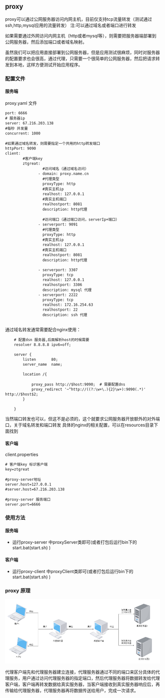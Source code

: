 ## proxy

proxy可以通过公网服务器访问内网主机，目前仅支持tcp流量转发（测试通过ssh,http,mysql应用的流量转发）
注:可以通过域名或者端口进行转发

如果需要通过外网访问内网主机（http或者mysql等），则需要把服务器端部署到公网服务器，然后添加端口或者域名映射。

虽然我们可以把应用直接部署到公网服务器，但是应用测试很麻烦，同时对服务器的配置要求也会很高，通过代理，只需要一个很简单的公网服务器，然后把请求转发到本地，这样方便测试开始应用程序。

### 配置文件

#### 服务端

proxy.yaml 文件

```
port: 6666
# 服务器ip
server: 67.216.203.138
#每秒 并发量
concurrent: 1000

#如果通过域名转发，则需要指定一个共用的http转发端口
httpPort: 9090
client:
		#客户端key
        ztgreat:
        		 #访问域名（通过域名访问）
               - domain: proxy.name.cn
               	 #代理类型
                 proxyType: http
                 #真实主机ip
                 realhost: 127.0.0.1
                 #真实主机端口
                 realhostport: 8081
                 description: http代理
                 
                 #访问端口（通过端口访问，serverIp+端口）
               - serverport: 9091
                 #代理类型
                 proxyType: http
                 #真实主机ip
                 realhost: 127.0.0.1
                 #真实主机端口
                 realhostport: 8081
                 description: http代理

               - serverport: 3307
                 proxyType: tcp
                 realhost: 127.0.0.1
                 realhostport: 3306
                 description: mysql 代理
               - serverport: 2222
                 proxyType: tcp
                 realhost: 172.16.254.63
                 realhostport: 22
                 description: ssh 代理


```



通过域名转发通常需要配合nginx使用：

```
    # 配置dsn 服务器,后面解析host的时候需要
    resolver 8.8.8.8 ipv6=off;

	server {
        listen       80;
        server_name  name;

		location /{
			
		    proxy_pass http://$host:9090;  # 需要配置dns                              
	        proxy_redirect '~^http://((?:\w+\.){2}\w+):9090(.*)'   http://$host$2;
		}

    }
```



当然端口转发也可以，但这不是必须的，这个就要求公网服务器开放额外的对外端口，关于域名转发和端口转发 具体的nginx的相关配置，可以在resources目录下面找到

#### 客户端

client.properties

```
# 客户端key 标识客户端
key=ztgreat

#proxy-server地址
server.host=127.0.0.1
#server.host=67.216.203.138

#proxy-server 服务端口
server.port=6666
```

### 使用方法

#### 服务端

- 运行proxy-server 中proxyServer类即可(或者打包后运行bin下的start.bat(start.sh) )

#### 客户端

- 运行proxy-client 中proxyClient类即可(或者打包后运行bin下的start.bat(start.sh) )

### proxy 原理

![proxy](./pics/proxy.png)


代理客户端先和代理服务器建立连接，代理服务器通过不同的端口来区分具体的代理服务，用户通过访问代理服务器的指定端口，然后代理服务器将数据转发给代理客户端，客户端再转发数据给真实服务器，当客户端接收到真实服务器响应后，再传输给代理服务器，代理服务器再将数据传送给用户，完成一次请求。